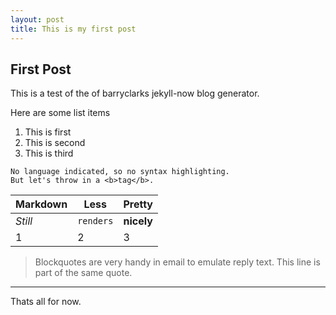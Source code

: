 ```yaml
---
layout: post
title: This is my first post
---
```


## First Post

This is a test of the of barryclarks jekyll-now blog generator.

Here are some list items
1. This is first
2. This is second
3. This is third

```
No language indicated, so no syntax highlighting. 
But let's throw in a <b>tag</b>.
```

Markdown | Less | Pretty
--- | --- | ---
*Still* | `renders` | **nicely**
1 | 2 | 3

> Blockquotes are very handy in email to emulate reply text.
> This line is part of the same quote.

---

Thats all for now.

